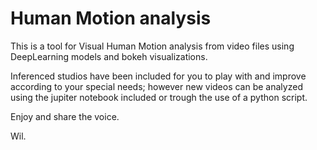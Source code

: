 # Human Motion analysis

This is a tool for Visual Human Motion analysis from video files using DeepLearning models and bokeh visualizations.

Inferenced studios have been included for you to play with and improve according to your special needs; however new videos can be analyzed using the jupiter notebook included or trough the use of a python script.

Enjoy and share the voice.

Wil.
